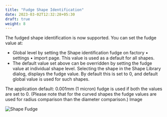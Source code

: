 ```yaml
---
title: "Fudge Shape Identification"
date: 2023-03-02T12:32:28+05:30
draft: true
weight: 8
---
```


The fudged shape identification is now supported. You can set the fudge value at:

+ Global level by setting the Shape identification fudge on factory • settings • import page. This value is used as a default for all shapes.
+ The default value set above can be overridden by setting the fudge value at individual shape level. Selecting the shape in the Shape Library dialog, displays the fudge value. By default this is set to 0, and default global value is used for such shapes.


The application default: 0.001mm (1 micron) fudge is used if both the values are set to 0. (Please note that for the curved shapes the fudge values are used for radius comparison than the diameter comparison.)
Image

![Shape Fudge](/images/ShapeFudge.png)